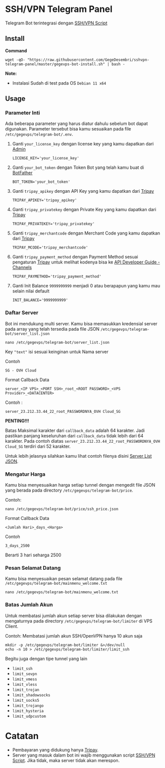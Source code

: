 # SSH/VPN Telegram Panel
Telegram Bot terintegrasi dengan [SSH/VPN Script](https://github.com/GegeDesembri/sshvpn-script)

## Install

**Command**

    wget -qO- "https://raw.githubusercontent.com/GegeDesembri/sshvpn-telegram-panel/master/gegevps-bot-install.sh" | bash -

**Note:**
- Instalasi Sudah di test pada OS `Debian 11 x64`

## **Usage**

### Parameter Inti

Ada beberapa parameter yang harus diatur dahulu sebelum bot dapat digunakan. Parameter tersebut bisa kamu sesuaikan pada file `/etc/gegevps/telegram-bot/.env`.

1. Ganti `your_license_key` dengan license key yang kamu dapatkan dari [Admin](https://t.me/GegeVPS)

    `LICENSE_KEY='your_license_key'`

2. Ganti `your_bot_token` dengan Token Bot yang telah kamu buat di [BotFather](https://t.me/BotFather)

    `BOT_TOKEN='your_bot_token'`

3. Ganti `tripay_apikey` dengan API Key yang kamu dapatkan dari [Tripay](https://tripay.co.id/)

    `TRIPAY_APIKEY='tripay_apikey'`

4. Ganti `tripay_privatekey` dengan Private Key yang kamu dapatkan dari [Tripay](https://tripay.co.id/)

    `TRIPAY_PRIVATEKEY='tripay_privatekey'`

5. Ganti `tripay_merchantcode` dengan Merchant Code yang kamu dapatkan dari [Tripay](https://tripay.co.id/)

    `TRIPAY_MCODE='tripay_merchantcode'`

6. Ganti `tripay_payment_method` dengan Payment Method sesuai pengaturan [Tripay](https://tripay.co.id/) untuk melihat kodenya bisa ke [API Developer Guide - Channels](https://tripay.co.id/developer?tab=channels#channels)

    `TRIPAY_PAYMETHOD='tripay_payment_method'`

6. Ganti Init Balance `9999999999` menjadi 0 atau berapapun yang kamu mau selain nilai default

    `INIT_BALANCE='9999999999'`

### Daftar Server

Bot ini mendukung multi server. Kamu bisa memasukkan kredensial server pada array yang telah tersedia pada file JSON `/etc/gegevps/telegram-bot/server_list.json`

    nano /etc/gegevps/telegram-bot/server_list.json

Key `"text"` isi sesuai keinginan untuk Nama server

Contoh

`SG - OVH Cloud`

Format Callback Data

    server_<IP VPS>_<PORT SSH>_root_<ROOT PASSWORD>_<VPS Provider>_<DATACENTER>

Contoh :

    server_23.212.33.44_22_root_PASSWORDNYA_OVH Cloud_SG

**PENTING!!!**

Batas Maksimal karakter dari `callback_data` adalah 64 karakter. Jadi pastikan panjang keseluruhan dari `callback_data` tidak lebih dari 64 karakter. Pada contoh diatas `server_23.212.33.44_22_root_PASSWORDNYA_OVH Cloud_SG` terdiri dari 52 karakter.
    

Untuk lebih jelasnya silahkan kamu lihat contoh filenya disini [Server List JSON](https://github.com/GegeDesembri/sshvpn-telegram-panel/blob/master/example/server_list.json).

### Mengatur Harga

Kamu bisa menyesuaikan harga setiap tunnel dengan mengedit file JSON yang berada pada directory `/etc/gegevps/telegram-bot/price`.

Contoh:

    nano /etc/gegevps/telegram-bot/price/ssh_price.json

Format Callback Data

    <Jumlah Hari>_days_<Harga>

Contoh 

    3_days_2500

Berarti 3 hari seharga 2500

### Pesan Selamat Datang

Kamu bisa menyesuaikan pesan selamat datang pada file `/etc/gegevps/telegram-bot/mainmenu_welcome.txt`

    nano /etc/gegevps/telegram-bot/mainmenu_welcome.txt

### Batas Jumlah Akun

Untuk membatasi jumlah akun setiap server bisa dilakukan dengan mengaturnya pada directory `/etc/gegevps/telegram-bot/limiter` di VPS Client.

Contoh: Membatasi jumlah akun SSH/OpenVPN hanya 10 akun saja

    mkdir -p /etc/gegevps/telegram-bot/limiter &>/dev/null
    echo -n 10 > /etc/gegevps/telegram-bot/limiter/limit_ssh

Begitu juga dengan tipe tunnel yang lain
- `limit_ssh`
- `limit_sevpn`
- `limit_vmess`
- `limit_vless`
- `limit_trojan`
- `limit_shadowsocks`
- `limit_socks5`
- `limit_trojango`
- `limit_hysteria`
- `limit_udpcustom`

# Catatan

- Pembayaran yang didukung hanya [Tripay](https://tripay.co.id/).
- Server yang masuk dalam bot ini wajib menggunakan script [SSH/VPN Script](https://github.com/GegeDesembri/sshvpn-script). Jika tidak, maka server tidak akan merespon.
